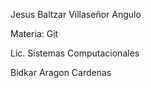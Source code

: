 Jesus Baltzar Villaseñor Angulo

Materia: Git

Lic. Sistemas Computacionales

Bidkar Aragon Cardenas
